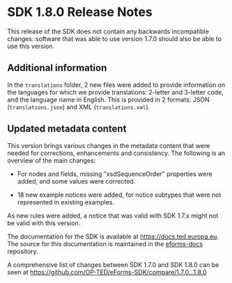 # SDK 1.8.0 Release Notes

This release of the SDK does not contain any backwards incompatible changes: software that was able to use version 1.7.0 should also be able to use this version.

## Additional information

In the `translations` folder, 2 new files were added to provide information on the languages for which we provide translations: 2-letter and 3-letter code, and the language name in English. This is provided in 2 formats: JSON (`translations.json`) and XML (`translations.xml`).

## Updated metadata content

This version brings various changes in the metadata content that were needed for corrections, enhancements and consistency. The following is an overview of the main changes:

* For nodes and fields, missing "xsdSequenceOrder" properties were added, and some values were corrected.

* 18 new example notices were added, for notice subtypes that were not represented in existing examples.

As new rules were added, a notice that was valid with SDK 1.7.x might not be valid with this version.

The documentation for the SDK is available at <https://docs.ted.europa.eu>. The source for this documentation is maintained in the [eforms-docs](https://github.com/OP-TED/eforms-docs) repository.

A comprehensive list of changes between SDK 1.7.0 and SDK 1.8.0 can be seen at <https://github.com/OP-TED/eForms-SDK/compare/1.7.0...1.8.0>
